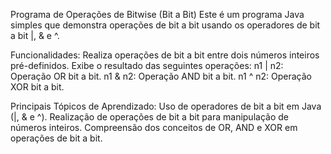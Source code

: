 

Programa de Operações de Bitwise (Bit a Bit)
Este é um programa Java simples que demonstra operações de bit a bit usando os operadores de bit a bit |, & e ^.

Funcionalidades:
Realiza operações de bit a bit entre dois números inteiros pré-definidos.
Exibe o resultado das seguintes operações:
n1 | n2: Operação OR bit a bit.
n1 & n2: Operação AND bit a bit.
n1 ^ n2: Operação XOR bit a bit.

Principais Tópicos de Aprendizado:
Uso de operadores de bit a bit em Java (|, & e ^).
Realização de operações de bit a bit para manipulação de números inteiros.
Compreensão dos conceitos de OR, AND e XOR em operações de bit a bit.